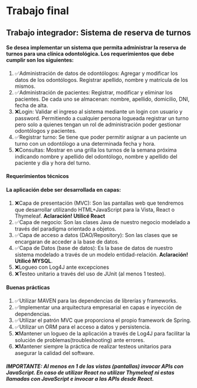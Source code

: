 # Trabajo final

## Trabajo integrador: Sistema de reserva de turnos
	
#### **Se desea implementar un sistema que permita administrar la reserva de turnos para una clínica odontológica. Los requerimientos que debe cumplir son los siguientes:**

1. ✅Administración de datos de odontólogos: Agregar y modificar los datos de los odontólogos. Registrar apellido, nombre y matrícula de los mismos.
2. ✅Administración de pacientes: Registrar, modificar y eliminar los pacientes. De cada uno se almacenan: nombre, apellido, domicilio, DNI, fecha de alta.
3. ❌Login: Validar el ingreso al sistema mediante un login con usuario y password. Permitiendo a cualquier persona logueada registrar un turno pero solo a quienes tengan un rol de administración poder gestionar odontólogos y pacientes.
4. ✅Registrar turno: Se tiene que poder permitir asignar a un paciente un turno con un odontólogo a una determinada fecha y hora. 
5. ❌Consultas: Mostrar en una grilla los turnos de la semana próxima indicando nombre y apellido del odontólogo, nombre y apellido del paciente y día y hora del turno.

#### **Requerimientos técnicos**
#### **La aplicación debe ser desarrollada en capas:**
1. ❌Capa de presentación (MVC): Son las pantallas web que tendremos que desarrollar utilizando HTML+JavaScript para la Vista, React o Thymeleaf. **Aclaración! Utilicé React**
2. ✅Capa de negocio: Son las clases Java de nuestro negocio modelado a través del paradigma orientado a objetos.
3. ✅Capa de acceso a datos (DAO/Repository): Son las clases que se encargaran de acceder a la base de datos.
4. ✅Capa de Datos (base de datos): Es la base de datos de nuestro sistema modelado a través de un modelo entidad-relación. **Aclaración! Utilicé MYSQL**. 
5. ❌Logueo con Log4J ante excepciones
6. ❌Testeo unitario a través del uso de JUnit (al menos 1 testeo).

#### **Buenas prácticas**
1. ✅Utilizar MAVEN para las dependencias de librerías y frameworks.
2. ✅Implementar una arquitectura empresarial en capas e inyección de dependencias.
3. ✅Utilizar el patrón MVC que proporciona el propio framework de Spring.
4. ✅Utilizar un ORM para el acceso a datos y persistencia.
5. ❌Mantener un logueo de la aplicación a través de Log4J para facilitar la solución de problemas(troubleshooting) ante errores.
6. ❌Mantener siempre la práctica de realizar testeos unitarios para asegurar la calidad del software. 



##### IMPORTANTE: Al menos en 1 de las vistas (pantallas) invocar APIs con JavaScript. En caso de utilizar React no utilizar Thymeleaf ni estas llamadas con JavaScript e invocar a las APIs desde React.
